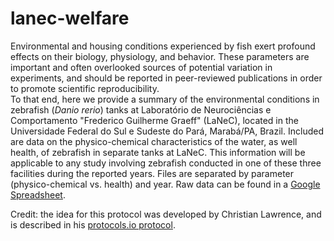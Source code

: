 # lanec-welfare
Environmental and housing conditions experienced by fish exert profound effects on their biology, physiology, and behavior.  These parameters are important and often overlooked sources of potential variation in experiments, and should be reported in peer-reviewed publications in order to promote scientific reproducibility.  
To that end, here we provide a summary of the environmental conditions in zebrafish (<i>Danio rerio</i>) tanks at Laboratório de Neurociências e Comportamento "Frederico Guilherme Graeff" (LaNeC), located in the Universidade Federal do Sul e Sudeste do Pará, Marabá/PA, Brazil. Included are data on the physico-chemical characteristics of the water, as well health, of zebrafish in separate tanks at LaNeC. This information will be applicable to any study involving zebrafish conducted in one of these three facilities during the reported years.
Files are separated by parameter (physico-chemical vs. health) and year. Raw data can be found in a [Google Spreadsheet](https://docs.google.com/spreadsheets/d/1uXwXoP3u_yA87mDLMDpXdLayX-bGlxhxSN3momf7tN0/edit?usp=sharing).

Credit: the idea for this protocol was developed by Christian Lawrence, and is described in his [protocols.io protocol](https:/dx.doi.org/10.17504/protocols.io.mrjc54n). 
